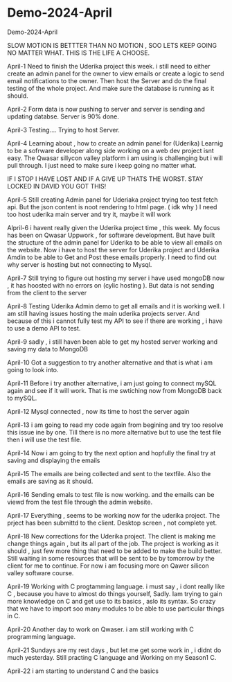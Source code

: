 # Demo-2024-April
Demo-2024-April

SLOW MOTION IS BETTTER THAN NO MOTION , SOO LETS KEEP GOING NO MATTER WHAT.
THIS IS THE LIFE A CHOOSE.

April-1
Need to finish the Uderika project this week.
i still need to either create an admin panel for the owner to view emails or create a logic to send email notifications to the owner.
Then host the Server and do the final testing of the whole project.
And make sure the database is running as it should.

April-2
Form data is now pushing to server and server is sending and updating databse.
Server is 90% done.

April-3
Testing....
Trying to host Server.

April-4
Learning about , how to create an admin panel for (Uderika)
Learnig to be a sofrware developer along side working on a web dev project isnt easy.
The Qwasar sillycon valley platform i am using is challenging but i will pull through.
I just need to make sure i keep going no matter what.

IF I STOP I HAVE LOST AND IF A GIVE UP THATS THE WORST.
STAY LOCKED IN DAVID YOU GOT THIS!

April-5
Still creating Admin panel for Uderiaka project
trying too test fetch api.
But the json content is noot rendering to html page. ( idk why )
I need too host uderika main server and try it, maybe it will work

Alpril-6
i havent really given the Uderika project time , this week.
My focus has been on Qwasar Uppwork , for software development.
But have built the structure of the admin panel for Uderika to be able to view all emails on the website.
Now i have to host the server for Uderika project and Uderika Amdin to be able to Get and Post these emails properly.
I need to find out why server is hosting but not connecting to Mysql.

April-7
Still trying to figure out hosting my server
i have used mongoDB now , it has hoosted with no errors on (cylic hosting ).
But data is not sending from the client to the server

April-8
Testing Uderika Admin demo to get all emails and it is working well.
I am still having issues hosting the main uderika projects server.
And because of this i cannot fully test my API to see if there are working , i have to use a demo API to test.

April-9
sadly , i still haven been able to get my hosted server working and saving my data to MongoDB 

April-10
Got a suggestion to try another alternative and that is what i am going to look into.

April-11
Before i try another alternative, i am just going to connect mySQL again and see if it will work.
That is me swtiching now from MongoDB back to mySQL.

April-12
Mysql connected , now its time to host the server again

April-13
i am going to read my code again from begining and try too resolve this issue ine by one.
Till there is no more alternative but to use the test file then i will use the test file.

April-14
Now i am going to try the next option and hopfully the final try at saving and displaying the emails

April-15
The emails are being collected and sent to the textfile.
Also the emails are saving as it should.

April-16
Sending emals to test file is now working.
and the emails can be viewd from the test file through the admin website.

April-17
Everything , seems to be working now for the uderika project.
The prject has been submittd to the client.
Desktop screen , not complete yet.

April-18
New corrections for the Uderika project.
The client is making me change things again , but its all part of the job.
The project is working as it should , just few more thing that need to be added to make the build better.
Still waiting in some resources that will be sent to be by tomorrow by the client for me to continue.
For now i am focusing more on Qawer silicon valley software course. 

April-19
Working with C progtamming language.
i must say , i dont really like C , because you have to almost do things yourself, Sadly.
Iam trying to gain more knowledge on C and get use to its basics , aslo its syntax.
So crazy that we have to import soo many modules to be able to use particular things in C.

April-20
Another day to work on Qwaser.
i am still working with C programming language.

April-21
Sundays are my rest days , but let me get some work in , i didnt do much yesterday.
Still practing C language and Working on my Season1 C.

April-22
i am starting to understand C and the basics
